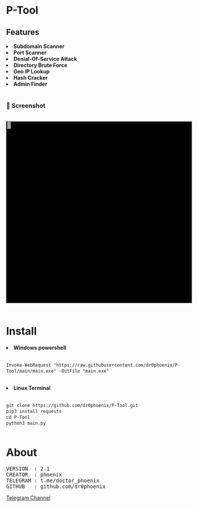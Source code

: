 # P-Tool

## Features
<b><li>Subdomain Scanner</b></li>
<b><li>Port Scanner</b></li>
<b><li>Denial-Of-Service Attack</b></li>
<b><li>Directory Brute Force</b></li>
<b><li>Geo IP Lookup</b></li>
<b><li>Hash Cracker</b></li>
<b><li>Admin Finder</b></li>
<br>

<h3><b>📸 Screenshot</b></h3>
<br>
<img src="https://github.com/dr0phoenix/P-Tool/blob/main/demo.gif?raw=true">
<br>
<br>


# Install

<b><li>Windows powershell</b></li>
<pre>
<code>
Invoke-WebRequest "https://raw.githubusercontent.com/dr0phoenix/P-Tool/main/main.exe" -OutFile "main.exe"
</code>
</pre>

<b><li>Linux Terminal</b></li>
<pre>
<code>
git clone https://github.com/dr0phoenix/P-Tool.git
pip3 install requests
cd P-Tool
python3 main.py
</code>
</pre>

# About

<pre>
VERSION  : 2.1
CREATOR  : phoenix
TELEGRAM : t.me/doctor_phoenix
GITHUB   : github.com/dr0phoenix
</pre>

[Telegram Channel](https://t.me/doctor_phoenix)
